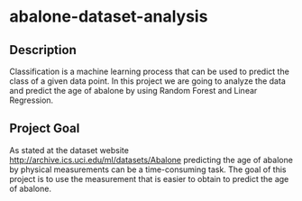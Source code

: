 # abalone-dataset-analysis

## Description
Classification is a machine learning process that can be used to predict the class of a given data point. In this project we are going to analyze the data and predict the age of abalone by using Random Forest and Linear Regression.

## Project Goal
As stated at the dataset website http://archive.ics.uci.edu/ml/datasets/Abalone predicting the age of abalone by physical measurements can be a time-consuming task. The goal of this project is to use the measurement that is easier to obtain to predict the age of abalone.

